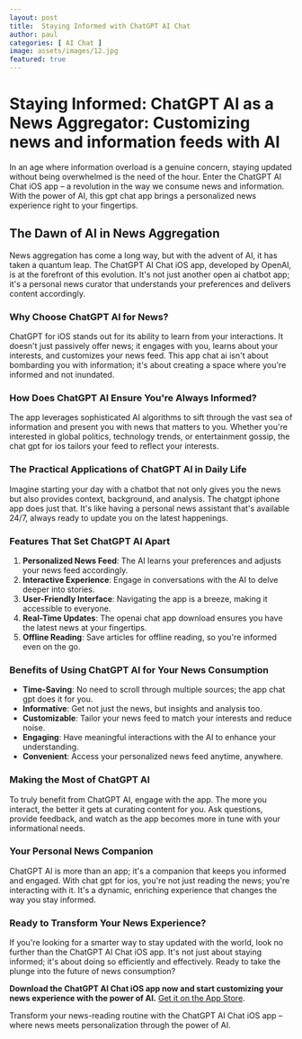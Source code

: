 ```yaml
---
layout: post
title:  Staying Informed with ChatGPT AI Chat
author: paul
categories: [ AI Chat ]
image: assets/images/12.jpg
featured: true
---
```


# Staying Informed: ChatGPT AI as a News Aggregator: Customizing news and information feeds with AI

In an age where information overload is a genuine concern, staying updated without being overwhelmed is the need of the hour. Enter the ChatGPT AI Chat iOS app – a revolution in the way we consume news and information. With the power of AI, this gpt chat app brings a personalized news experience right to your fingertips.

## The Dawn of AI in News Aggregation

News aggregation has come a long way, but with the advent of AI, it has taken a quantum leap. The ChatGPT AI Chat iOS app, developed by OpenAI, is at the forefront of this evolution. It's not just another open ai chatbot app; it's a personal news curator that understands your preferences and delivers content accordingly.

### Why Choose ChatGPT AI for News?

ChatGPT for iOS stands out for its ability to learn from your interactions. It doesn't just passively offer news; it engages with you, learns about your interests, and customizes your news feed. This app chat ai isn't about bombarding you with information; it's about creating a space where you're informed and not inundated.

### How Does ChatGPT AI Ensure You're Always Informed?

The app leverages sophisticated AI algorithms to sift through the vast sea of information and present you with news that matters to you. Whether you're interested in global politics, technology trends, or entertainment gossip, the chat gpt for ios tailors your feed to reflect your interests.

### The Practical Applications of ChatGPT AI in Daily Life

Imagine starting your day with a chatbot that not only gives you the news but also provides context, background, and analysis. The chatgpt iphone app does just that. It's like having a personal news assistant that's available 24/7, always ready to update you on the latest happenings.

### Features That Set ChatGPT AI Apart

1. **Personalized News Feed**: The AI learns your preferences and adjusts your news feed accordingly.
2. **Interactive Experience**: Engage in conversations with the AI to delve deeper into stories.
3. **User-Friendly Interface**: Navigating the app is a breeze, making it accessible to everyone.
4. **Real-Time Updates**: The openai chat app download ensures you have the latest news at your fingertips.
5. **Offline Reading**: Save articles for offline reading, so you're informed even on the go.

### Benefits of Using ChatGPT AI for Your News Consumption

- **Time-Saving**: No need to scroll through multiple sources; the app chat gpt does it for you.
- **Informative**: Get not just the news, but insights and analysis too.
- **Customizable**: Tailor your news feed to match your interests and reduce noise.
- **Engaging**: Have meaningful interactions with the AI to enhance your understanding.
- **Convenient**: Access your personalized news feed anytime, anywhere.

### Making the Most of ChatGPT AI

To truly benefit from ChatGPT AI, engage with the app. The more you interact, the better it gets at curating content for you. Ask questions, provide feedback, and watch as the app becomes more in tune with your informational needs.

### Your Personal News Companion

ChatGPT AI is more than an app; it's a companion that keeps you informed and engaged. With chat gpt for ios, you're not just reading the news; you're interacting with it. It's a dynamic, enriching experience that changes the way you stay informed.

### Ready to Transform Your News Experience?

If you're looking for a smarter way to stay updated with the world, look no further than the ChatGPT AI Chat iOS app. It's not just about staying informed; it's about doing so efficiently and effectively. Ready to take the plunge into the future of news consumption?

**Download the ChatGPT AI Chat iOS app now and start customizing your news experience with the power of AI.** [Get it on the App Store](https://apps.apple.com/us/app/ai-ask-chat-with-ai-bots/id6472484891).

Transform your news-reading routine with the ChatGPT AI Chat iOS app – where news meets personalization through the power of AI.